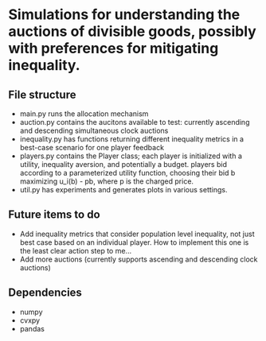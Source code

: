 # Simulations for understanding the auctions of divisible goods, possibly with preferences for mitigating inequality.
## File structure
* main.py runs the allocation mechanism
* auction.py contains the aucitons available to test: currently ascending and descending simultaneous clock auctions
* inequality.py has functions returning different inequality metrics in a best-case scenario for one player feedback
* players.py contains the Player class; each player is initialized with a utility, inequality aversion, and potentially a budget. players bid according to a parameterized utility function, choosing their bid b maximizing u_i(b) - pb, where p is the charged price. 
* util.py has experiments and generates plots in various settings.

## Future items to do
* Add inequality metrics that consider population level inequality, not just best case based on an individual player.  How to implement this one is the least clear action step to me...
* Add more auctions (currently supports ascending and descending clock auctions)

## Dependencies
* numpy
* cvxpy
* pandas
